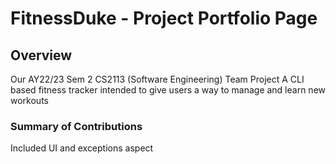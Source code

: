 # FitnessDuke - Project Portfolio Page

## Overview

Our AY22/23 Sem 2 CS2113 (Software Engineering) Team Project
A CLI based fitness tracker intended to give users a way to manage and learn new workouts


### Summary of Contributions

Included UI and exceptions aspect